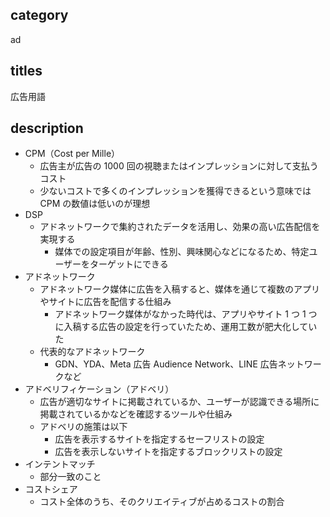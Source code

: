 ## category

ad

## titles

広告用語

## description

- CPM（Cost per Mille）
  - 広告主が広告の 1000 回の視聴またはインプレッションに対して支払うコスト
  - 少ないコストで多くのインプレッションを獲得できるという意味では CPM の数値は低いのが理想
- DSP
  - アドネットワークで集約されたデータを活用し、効果の高い広告配信を実現する
    - 媒体での設定項目が年齢、性別、興味関心などになるため、特定ユーザーをターゲットにできる
- アドネットワーク
  - アドネットワーク媒体に広告を入稿すると、媒体を通じて複数のアプリやサイトに広告を配信する仕組み
    - アドネットワーク媒体がなかった時代は、アプリやサイト 1 つ 1 つに入稿する広告の設定を行っていたため、運用工数が肥大化していた
  - 代表的なアドネットワーク
    - GDN、YDA、Meta 広告 Audience Network、LINE 広告ネットワークなど
- アドベリフィケーション（アドベリ）
  - 広告が適切なサイトに掲載されているか、ユーザーが認識できる場所に掲載されているかなどを確認するツールや仕組み
  - アドベリの施策は以下
    - 広告を表示するサイトを指定するセーフリストの設定
    - 広告を表示しないサイトを指定するブロックリストの設定
- インテントマッチ
  - 部分一致のこと
- コストシェア
  - コスト全体のうち、そのクリエイティブが占めるコストの割合

